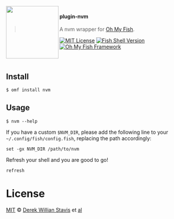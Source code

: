 <img src="https://cloud.githubusercontent.com/assets/8317250/8510172/f006f0a4-230f-11e5-98b6-5c2e3c87088f.png" align="left" width="144px" height="144px"/>

#### plugin-nvm
> A nvm wrapper for [Oh My Fish][omf-link].

[![MIT License](https://img.shields.io/badge/license-MIT-007EC7.svg?style=flat-square)](/LICENSE)
[![Fish Shell Version](https://img.shields.io/badge/fish-v2.2.0-007EC7.svg?style=flat-square)](http://fishshell.com)
[![Oh My Fish Framework](https://img.shields.io/badge/Oh%20My%20Fish-Framework-007EC7.svg?style=flat-square)](https://www.github.com/oh-my-fish/oh-my-fish)

<br/>

## Install

```fish
$ omf install nvm
```


## Usage

```fish
$ nvm --help
```

If you have a custom `$NVM_DIR`, please add the following line to your `~/.config/fish/config.fish`, replacing the path accordingly:

```fish
set -gx NVM_DIR /path/to/nvm
```

Refresh your shell and you are good to go!

```fish
refresh
```

# License

[MIT][mit] © [Derek Willian Stavis][author] et [al][contributors]


[mit]:            http://opensource.org/licenses/MIT
[author]:         http://github.com/derekstavis
[omf-link]:       https://www.github.com/oh-my-fish/oh-my-fish
[contributors]:   https://github.com/derekstavis/pkg-nvm/graphs/contributors
